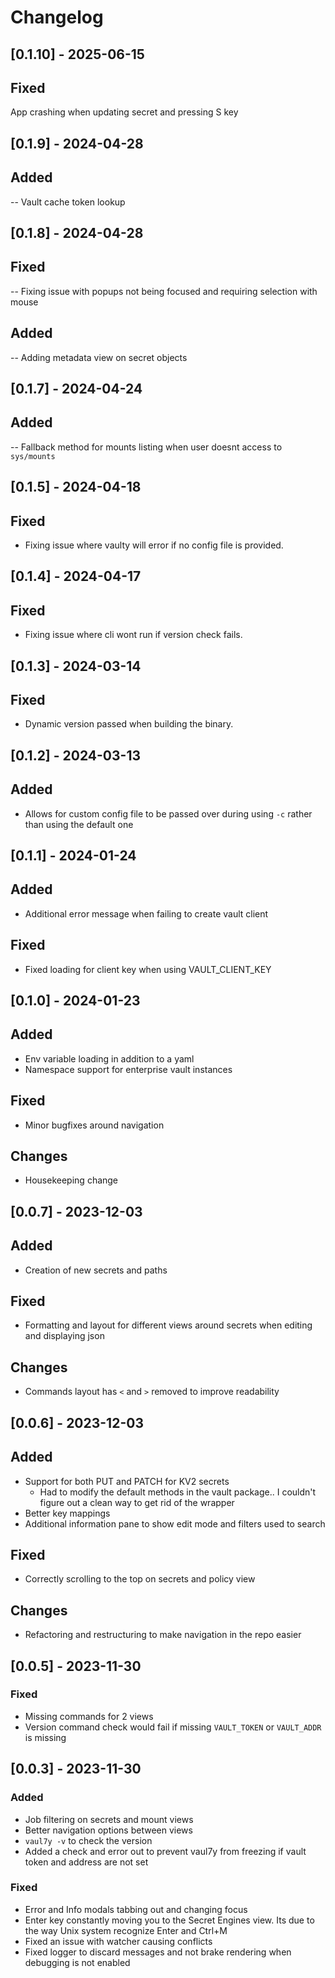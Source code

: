 # Changelog

## [0.1.10] - 2025-06-15

## Fixed

App crashing when updating secret and pressing S key

## [0.1.9] - 2024-04-28

## Added

-- Vault cache token lookup

## [0.1.8] - 2024-04-28

## Fixed

-- Fixing issue with popups not being focused and requiring selection with mouse

## Added

-- Adding metadata view on secret objects

## [0.1.7] - 2024-04-24

## Added

-- Fallback method for mounts listing when user doesnt access to `sys/mounts`

## [0.1.5] - 2024-04-18

## Fixed

- Fixing issue where vaulty will error if no config file is provided.

## [0.1.4] - 2024-04-17

## Fixed

- Fixing issue where cli wont run if version check fails.

## [0.1.3] - 2024-03-14

## Fixed

- Dynamic version passed when building the binary.

## [0.1.2] - 2024-03-13

## Added

- Allows for custom config file to be passed over during using `-c` rather than using the default one

## [0.1.1] - 2024-01-24

## Added

- Additional error message when failing to create vault client

## Fixed

- Fixed loading for client key when using VAULT_CLIENT_KEY

## [0.1.0] - 2024-01-23

## Added
- Env variable loading in addition to a yaml 
- Namespace support for enterprise vault instances

## Fixed
- Minor bugfixes around navigation

## Changes
- Housekeeping change

## [0.0.7] - 2023-12-03

## Added
- Creation of new secrets and paths

## Fixed
- Formatting and layout for different views around secrets when editing and displaying json

## Changes
- Commands layout has `<` and `>` removed to improve readability


## [0.0.6] - 2023-12-03

## Added
- Support for both PUT and PATCH for KV2 secrets
    - Had to modify the default methods in the vault package.. I couldn't figure out a clean way to get rid of the wrapper
- Better key mappings
- Additional information pane to show edit mode and filters used to search

## Fixed
- Correctly scrolling to the top on secrets and policy view

## Changes
- Refactoring and restructuring to make navigation in the repo easier

## [0.0.5] - 2023-11-30

### Fixed
- Missing commands for 2 views
- Version command check would fail if missing `VAULT_TOKEN` or `VAULT_ADDR` is missing

## [0.0.3] - 2023-11-30

### Added
- Job filtering on secrets and mount views
- Better navigation options between views
- `vaul7y -v` to check the version
- Added a check and error out to prevent vaul7y from freezing if vault token and address are not set

### Fixed
- Error and Info modals tabbing out and changing focus
- Enter key constantly moving you to the Secret Engines view. Its due to the way Unix system recognize Enter and Ctrl+M
- Fixed an issue with watcher causing conflicts 
- Fixed logger to discard messages and not brake rendering when debugging is not enabled
